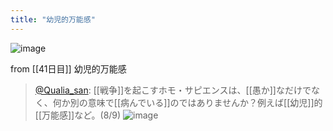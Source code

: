 ```yaml
---
title: "幼児的万能感"
---
```


![image](https://gyazo.com/a8d4fd80bfb26585b8d84b05e92f3494/thumb/1000)

from [[41日目]]
幼児的万能感
> [@Qualia_san](https://twitter.com/Qualia_san/status/1600139758390288384?s=20&t=LsKWK1DpZey1767ejIcZ9Q): [[戦争]]を起こすホモ・サピエンスは、[[愚か]]なだけでなく、何か別の意味で[[病んでいる]]のではありませんか？例えば[[幼児]]的[[万能感]]など。(8/9)
> ![image](https://pbs.twimg.com/media/FjTWXqoUAAAzK_1.png)
